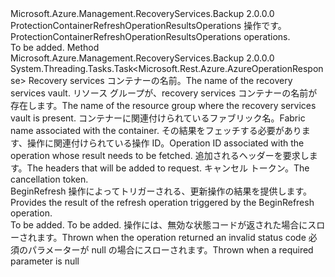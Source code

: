 <Type Name="IProtectionContainerRefreshOperationResultsOperations" FullName="Microsoft.Azure.Management.RecoveryServices.Backup.IProtectionContainerRefreshOperationResultsOperations">
  <TypeSignature Language="C#" Value="public interface IProtectionContainerRefreshOperationResultsOperations" />
  <TypeSignature Language="ILAsm" Value=".class public interface auto ansi abstract IProtectionContainerRefreshOperationResultsOperations" />
  <TypeSignature Language="DocId" Value="T:Microsoft.Azure.Management.RecoveryServices.Backup.IProtectionContainerRefreshOperationResultsOperations" />
  <TypeSignature Language="VB.NET" Value="Public Interface IProtectionContainerRefreshOperationResultsOperations" />
  <TypeSignature Language="F#" Value="type IProtectionContainerRefreshOperationResultsOperations = interface" />
  <AssemblyInfo>
    <AssemblyName>Microsoft.Azure.Management.RecoveryServices.Backup</AssemblyName>
    <AssemblyVersion>2.0.0.0</AssemblyVersion>
  </AssemblyInfo>
  <Interfaces />
  <Docs>
    <summary>
            <span data-ttu-id="cc770-101">ProtectionContainerRefreshOperationResultsOperations 操作です。</span><span class="sxs-lookup"><span data-stu-id="cc770-101">ProtectionContainerRefreshOperationResultsOperations operations.</span></span>
            </summary>
    <remarks>To be added.</remarks>
  </Docs>
  <Members>
    <Member MemberName="GetWithHttpMessagesAsync">
      <MemberSignature Language="C#" Value="public System.Threading.Tasks.Task&lt;Microsoft.Rest.Azure.AzureOperationResponse&gt; GetWithHttpMessagesAsync (string vaultName, string resourceGroupName, string fabricName, string operationId, System.Collections.Generic.Dictionary&lt;string,System.Collections.Generic.List&lt;string&gt;&gt; customHeaders = null, System.Threading.CancellationToken cancellationToken = null);" />
      <MemberSignature Language="ILAsm" Value=".method public hidebysig newslot virtual instance class System.Threading.Tasks.Task`1&lt;class Microsoft.Rest.Azure.AzureOperationResponse&gt; GetWithHttpMessagesAsync(string vaultName, string resourceGroupName, string fabricName, string operationId, class System.Collections.Generic.Dictionary`2&lt;string, class System.Collections.Generic.List`1&lt;string&gt;&gt; customHeaders, valuetype System.Threading.CancellationToken cancellationToken) cil managed" />
      <MemberSignature Language="DocId" Value="M:Microsoft.Azure.Management.RecoveryServices.Backup.IProtectionContainerRefreshOperationResultsOperations.GetWithHttpMessagesAsync(System.String,System.String,System.String,System.String,System.Collections.Generic.Dictionary{System.String,System.Collections.Generic.List{System.String}},System.Threading.CancellationToken)" />
      <MemberSignature Language="F#" Value="abstract member GetWithHttpMessagesAsync : string * string * string * string * System.Collections.Generic.Dictionary&lt;string, System.Collections.Generic.List&lt;string&gt;&gt; * System.Threading.CancellationToken -&gt; System.Threading.Tasks.Task&lt;Microsoft.Rest.Azure.AzureOperationResponse&gt;" Usage="iProtectionContainerRefreshOperationResultsOperations.GetWithHttpMessagesAsync (vaultName, resourceGroupName, fabricName, operationId, customHeaders, cancellationToken)" />
      <MemberType>Method</MemberType>
      <AssemblyInfo>
        <AssemblyName>Microsoft.Azure.Management.RecoveryServices.Backup</AssemblyName>
        <AssemblyVersion>2.0.0.0</AssemblyVersion>
      </AssemblyInfo>
      <ReturnValue>
        <ReturnType>System.Threading.Tasks.Task&lt;Microsoft.Rest.Azure.AzureOperationResponse&gt;</ReturnType>
      </ReturnValue>
      <Parameters>
        <Parameter Name="vaultName" Type="System.String" />
        <Parameter Name="resourceGroupName" Type="System.String" />
        <Parameter Name="fabricName" Type="System.String" />
        <Parameter Name="operationId" Type="System.String" />
        <Parameter Name="customHeaders" Type="System.Collections.Generic.Dictionary&lt;System.String,System.Collections.Generic.List&lt;System.String&gt;&gt;" />
        <Parameter Name="cancellationToken" Type="System.Threading.CancellationToken" />
      </Parameters>
      <Docs>
        <param name="vaultName">
            <span data-ttu-id="cc770-102">Recovery services コンテナーの名前。</span><span class="sxs-lookup"><span data-stu-id="cc770-102">The name of the recovery services vault.</span></span>
            </param>
        <param name="resourceGroupName">
            <span data-ttu-id="cc770-103">リソース グループが、recovery services コンテナーの名前が存在します。</span><span class="sxs-lookup"><span data-stu-id="cc770-103">The name of the resource group where the recovery services vault is present.</span></span>
            </param>
        <param name="fabricName">
            <span data-ttu-id="cc770-104">コンテナーに関連付けられているファブリック名。</span><span class="sxs-lookup"><span data-stu-id="cc770-104">Fabric name associated with the container.</span></span>
            </param>
        <param name="operationId">
            <span data-ttu-id="cc770-105">その結果をフェッチする必要があります、操作に関連付けられている操作 ID。</span><span class="sxs-lookup"><span data-stu-id="cc770-105">Operation ID associated with the operation whose result needs to be fetched.</span></span>
            </param>
        <param name="customHeaders">
            <span data-ttu-id="cc770-106">追加されるヘッダーを要求します。</span><span class="sxs-lookup"><span data-stu-id="cc770-106">The headers that will be added to request.</span></span>
            </param>
        <param name="cancellationToken">
            <span data-ttu-id="cc770-107">キャンセル トークン。</span><span class="sxs-lookup"><span data-stu-id="cc770-107">The cancellation token.</span></span>
            </param>
        <summary>
            <span data-ttu-id="cc770-108">BeginRefresh 操作によってトリガーされる、更新操作の結果を提供します。</span><span class="sxs-lookup"><span data-stu-id="cc770-108">Provides the result of the refresh operation triggered by the BeginRefresh operation.</span></span>
            </summary>
        <returns>To be added.</returns>
        <remarks>To be added.</remarks>
        <exception cref="T:Microsoft.Rest.Azure.CloudException">
            <span data-ttu-id="cc770-109">操作には、無効な状態コードが返された場合にスローされます。</span><span class="sxs-lookup"><span data-stu-id="cc770-109">Thrown when the operation returned an invalid status code</span></span>
            </exception>
        <exception cref="T:Microsoft.Rest.ValidationException">
            <span data-ttu-id="cc770-110">必須のパラメーターが null の場合にスローされます。</span><span class="sxs-lookup"><span data-stu-id="cc770-110">Thrown when a required parameter is null</span></span>
            </exception>
      </Docs>
    </Member>
  </Members>
</Type>